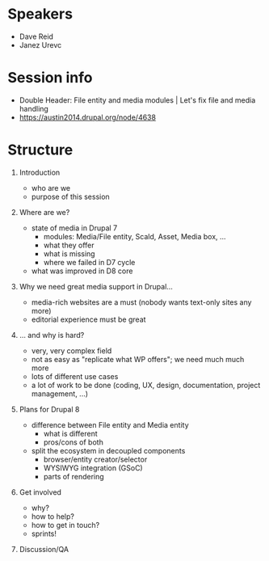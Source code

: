 # Speakers
- Dave Reid
- Janez Urevc

# Session info
- Double Header: File entity and media modules | Let's fix file and media handling
- https://austin2014.drupal.org/node/4638

# Structure

1. Introduction
   - who are we
   - purpose of this session

2. Where are we?
   - state of media in Drupal 7
      - modules: Media/File entity, Scald, Asset, Media box, ...
      - what they offer
      - what is missing
      - where we failed in D7 cycle
   - what was improved in D8 core

3. Why we need great media support in Drupal...
   - media-rich websites are a must (nobody wants text-only sites any more)
   - editorial experience must be great

4. ... and why is hard?
   - very, very complex field
   - not as easy as "replicate what WP offers"; we need much much more
   - lots of different use cases
   - a lot of work to be done (coding, UX, design, documentation, project management, ...)

5. Plans for Drupal 8 
   - difference between File entity and Media entity
      - what is different
      - pros/cons of both
   - split the ecosystem in decoupled components
      - browser/entity creator/selector
      - WYSIWYG integration (GSoC)
      - parts of rendering

6. Get involved
   - why?
   - how to help? 
   - how to get in touch?
   - sprints!

7. Discussion/QA